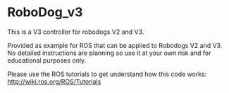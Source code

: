 # RoboDog_v3

This is a V3 controller for robodogs V2 and V3.

Provided as example for ROS that can be applied to Robodogs V2 and V3.<br/>
No detailed instructions are planning so use it at your own risk and for educational purposes only.<br/>

Please use the ROS tutorials to get understand how this code works:<br/>
http://wiki.ros.org/ROS/Tutorials
